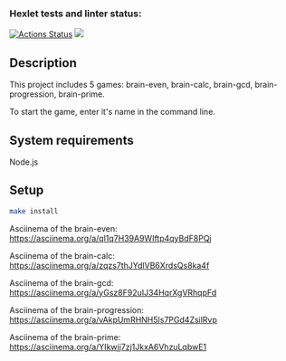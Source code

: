 ### Hexlet tests and linter status:
[![Actions Status](https://github.com/DedMazai36/frontend-project-44/workflows/hexlet-check/badge.svg)](https://github.com/DedMazai36/frontend-project-44/actions)
<a href="https://codeclimate.com/github/DedMazai36/frontend-project-44/maintainability"><img src="https://api.codeclimate.com/v1/badges/daf6f24d79bf0b66c04d/maintainability" /></a>

## Description

This project includes 5 games: brain-even, brain-calc, brain-gcd, brain-progression, brain-prime.

To start the game, enter it's name in the command line.

## System requirements

Node.js

## Setup

```bash
make install
```

Asciinema of the brain-even: https://asciinema.org/a/ql1q7H39A9WIftp4qyBdF8PQj

Asciinema of the brain-calc: https://asciinema.org/a/zqzs7thJYdlVB6XrdsQs8ka4f

Asciinema of the brain-gcd: https://asciinema.org/a/yGsz8F92uIJ34HqrXgVRhqpFd

Asciinema of the brain-progression: https://asciinema.org/a/vAkpUmRHNH5Is7PGd4ZsilRvp

Asciinema of the brain-prime: https://asciinema.org/a/YIkwjj7zj1JkxA6VhzuLqbwE1
